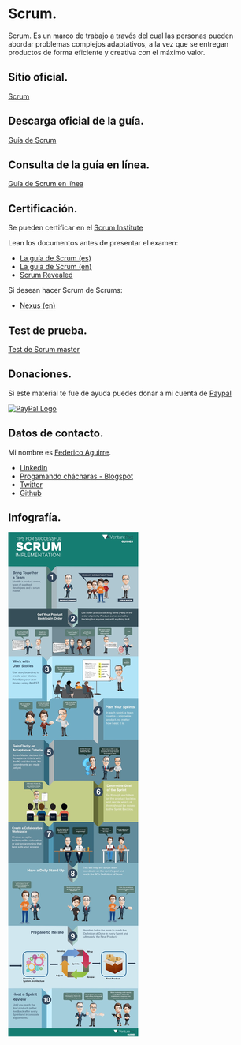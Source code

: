 Scrum.
======

Scrum. Es un marco de trabajo a través del cual las personas pueden abordar problemas
complejos adaptativos, a la vez que se entregan productos de forma eficiente y creativa con el
máximo valor.


## Sitio oficial.

[Scrum](https://www.scrum.org/)


## Descarga oficial de la guía.

[Guía de Scrum](https://scrumguides.org/)


## Consulta de la guía en línea.

[Guía de Scrum en línea](https://scrumguides.org/scrum-guide.html)


## Certificación.

Se pueden certificar en el [Scrum Institute](https://www.scrum-institute.org/)

Lean los documentos antes de presentar el examen:
* [La guía de Scrum (es)](./2017-Scrum-Guide-Spanish-European.pdf)
* [La guía de Scrum (en)](./2017-Scrum-Guide-US.pdf)
* [Scrum Revealed](./Scrum_Revealed_by_International_Scrum_Institute.pdf)

Si desean hacer Scrum de Scrums:
* [Nexus (en)](./NexusGuide-v1.1.pdf)


## Test de prueba.

[Test de Scrum master](https://www.scrum.org/open-assessments/scrum-open)


## Donaciones.

Si este material te fue de ayuda puedes donar a mi cuenta de [Paypal](https://paypal.me/FAguirreCardiel)

[<img src="https://www.paypalobjects.com/webstatic/mktg/logo/pp_cc_mark_74x46.jpg" border="0" alt="PayPal Logo" />](https://paypal.me/FAguirreCardiel)


## Datos de contacto.

Mi nombre es [Federico Aguirre](mailto:federico.aguirre.cardiel@gmail.com).

- [LinkedIn](https://www.linkedin.com/in/federico-aguirre-4199933/)
- [Progamando chácharas - Blogspot](http://programandochacharas.blogspot.com/)
- [Twitter](https://twitter.com/FAguirreCardiel)
- [Github](https://github.com/FedericoAguirre/)

## Infografía.

<img src="img/scrum-infographics.jpg" border="0" alt="Scrum explained" />
